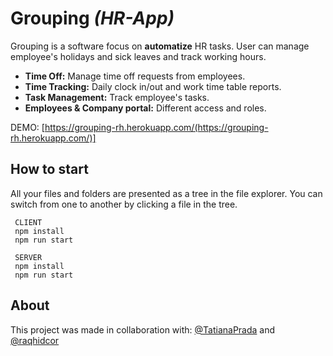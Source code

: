 # Grouping *(HR-App)*

Grouping is a software focus on **automatize** HR tasks. User can manage employee's holidays and sick leaves and track working hours.

 - **Time Off:** Manage time off requests from employees. 
 - **Time Tracking:** Daily clock in/out and work time table reports.
 - **Task Management:** Track employee's tasks.
 - **Employees & Company portal:** Different access and roles. 
 
 DEMO: [https://grouping-rh.herokuapp.com/(https://grouping-rh.herokuapp.com/)]

## How to start

All your files and folders are presented as a tree in the file explorer. You can switch from one to another by clicking a file in the tree.

     CLIENT
     npm install
     npm run start
     
     SERVER
     npm install
     npm run start


## About

This project was made in collaboration with: [@TatianaPrada](https://github.com/TatianaPrada) and [@raqhidcor](https://github.com/raqhidcor)

